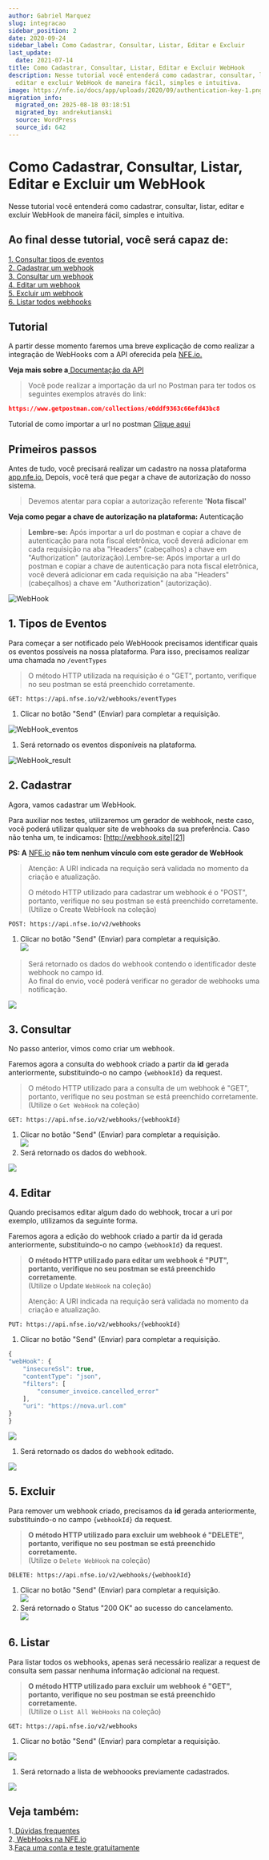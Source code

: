 ```yaml
---
author: Gabriel Marquez
slug: integracao
sidebar_position: 2
date: 2020-09-24
sidebar_label: Como Cadastrar, Consultar, Listar, Editar e Excluir
last_update:
  date: 2021-07-14
title: Como Cadastrar, Consultar, Listar, Editar e Excluir WebHook
description: Nesse tutorial você entenderá como cadastrar, consultar, listar,
  editar e excluir WebHook de maneira fácil, simples e intuitiva.
image: https://nfe.io/docs/app/uploads/2020/09/authentication-key-1.png
migration_info:
  migrated_on: 2025-08-18 03:18:51
  migrated_by: andrekutianski
  source: WordPress
  source_id: 642
---
```


# Como Cadastrar, Consultar, Listar, Editar e Excluir um WebHook

Nesse tutorial você entenderá como cadastrar, consultar, listar, editar e excluir WebHook de maneira fácil, simples e intuitiva.

## Ao final desse tutorial, você será capaz de:

[1\. Consultar tipos de eventos][12]  
[2\. Cadastrar um webhook][6]  
[3\. Consultar um webhook][13]  
[4\. Editar um webhook][14]  
[5\. Excluir um webhook][15]  
[6\. Listar todos webhooks][16]

## Tutorial

A partir desse momento faremos uma breve explicação de como realizar a integração de WebHooks com a API oferecida pela [NFE.io.][17]

**Veja mais sobre a**[ Documentação da API][18]

> Você pode realizar a importação da url no Postman para ter todos os seguintes exemplos através do link:

```json
https://www.getpostman.com/collections/e0ddf9363c66efd43bc8
```

Tutorial de como importar a url no postman [Clique aqui][19]

## Primeiros passos

Antes de tudo, você precisará realizar um cadastro na nossa plataforma [app.nfe.io.][20] Depois, você terá que pegar a chave de autorização do nosso sistema.

> Devemos atentar para copiar a autorização referente **'Nota fiscal'**

**Veja como pegar a chave de autorização na plataforma:** Autenticação

> **Lembre-se:** Após importar a url do postman e copiar a chave de autenticação para nota fiscal eletrônica, você deverá adicionar em cada requisição na aba "Headers" (cabeçalhos) a chave em "Authorization" (autorização).Lembre-se: Após importar a url do postman e copiar a chave de autenticação para nota fiscal eletrônica, você deverá adicionar em cada requisição na aba "Headers" (cabeçalhos) a chave em "Authorization" (autorização).

![WebHook](/static/docs/webhooks/authentication-key-1.png)

## 1\. Tipos de Eventos

Para começar a ser notificado pelo WebHoook precisamos identificar quais os eventos possíveis na nossa plataforma. Para isso, precisamos realizar uma chamada no `/eventTypes`

> O método HTTP utilizada na requisição é o "GET", portanto, verifique no seu postman se está preenchido corretamente.

`GET: https://api.nfse.io/v2/webhooks/eventTypes`

1. Clicar no botão "Send" (Enviar) para completar a requisição.

![WebHook_eventos](/static/docs/webhooks/get-event-types.png)

1. Será retornado os eventos disponíveis na plataforma.

![WebHook_result](/static/docs/webhooks/get-event-types-result.png)

## 2\. Cadastrar

Agora, vamos cadastrar um WebHook.

Para auxiliar nos testes, utilizaremos um gerador de webhook, neste caso, você poderá utilizar qualquer site de webhooks da sua preferência. Caso não tenha um, te indicamos: [http://webhook.site][21]

**PS: A** [NFE.io][17] **não tem nenhum vínculo com este gerador de WebHook**

> Atenção: A URI indicada na requição será validada no momento da criação e atualização.
> 
> O método HTTP utilizado para cadastrar um webhook é o "POST", portanto, verifique no seu postman se está preenchido corretamente.  
> (Utilize o Create WebHook na coleção)

`POST: https://api.nfse.io/v2/webhooks`

1. Clicar no botão "Send" (Enviar) para completar a requisição.  
![](/static/docs/webhooks/create-webhook.png)

> Será retornado os dados do webhook contendo o identificador deste webhook no campo id.  
> Ao final do envio, você poderá verificar no gerador de webhooks uma notificação.

![](/static/docs/webhooks/create-webhook-result.png)

## 3\. Consultar

No passo anterior, vimos como criar um webhook.

Faremos agora a consulta do webhook criado a partir da **id** gerada anteriormente, substituindo-o no campo `{webhookId}` da request.

> O método HTTP utilizado para a consulta de um webhook é "GET", portanto, verifique no seu postman se está preenchido corretamente.  
> (Utilize o `Get WebHook` na coleção)

`GET: https://api.nfse.io/v2/webhooks/{webhookId}`

1. Clicar no botão "Send" (Enviar) para completar a requisição.  
![](/static/docs/webhooks/get-webhook-1.png)
2. Será retornado os dados do webhook.

![](/static/docs/webhooks/get-webhook-result.png)

## 4\. Editar

Quando precisamos editar algum dado do webhook, trocar a uri por exemplo, utilizamos da seguinte forma.

Faremos agora a edição do webhook criado a partir da id gerada anteriormente, substituindo-o no campo `{webhookId}` da request.

> **O método HTTP utilizado para editar um webhook é "PUT", portanto, verifique no seu postman se está preenchido corretamente**.  
> (Utilize o Update `WebHook` na coleção)
> 
> Atenção: A URI indicada na requição será validada no momento da criação e atualização.

`PUT: https://api.nfse.io/v2/webhooks/{webhookId}`

1. Clicar no botão "Send" (Enviar) para completar a requisição.  
```javascript  
{  
"webHook": {  
    "insecureSsl": true,  
    "contentType": "json",  
    "filters": [  
        "consumer_invoice.cancelled_error"  
    ],  
    "uri": "https://nova.url.com"  
}  
}  
```

![](/static/docs/webhooks/update-webhook.png)

1. Será retornado os dados do webhook editado.

![](/static/docs/webhooks/update-webhook-result.png)

## 5\. Excluir

Para remover um webhook criado, precisamos da **id** gerada anteriormente, substituindo-o no campo `{webhookId}` da request.

> **O método HTTP utilizado para excluir um webhook é "DELETE", portanto, verifique no seu postman se está preenchido corretamente.**  
> (Utilize o `Delete WebHook` na coleção)

`DELETE: https://api.nfse.io/v2/webhooks/{webhookId}`

1. Clicar no botão "Send" (Enviar) para completar a requisição.  
![](/static/docs/webhooks/update-webhook-1.png)
2. Será retornado o Status "200 OK" ao sucesso do cancelamento.  
![](/static/docs/webhooks/update-webhook-result-1.png)

## 6\. Listar

Para listar todos os webhooks, apenas será necessário realizar a request de consulta sem passar nenhuma informação adicional na request.

> **O método HTTP utilizado para excluir um webhook é "GET", portanto, verifique no seu postman se está preenchido corretamente.**  
> (Utilize o `List All WebHooks` na coleção)

`GET: https://api.nfse.io/v2/webhooks`

1. Clicar no botão "Send" (Enviar) para completar a requisição.

![](/static/docs/webhooks/get-all-webhooks.png)

1. Será retornado a lista de webhoooks previamente cadastrados.

![](/static/docs/webhooks/get-all-webhooks-result.png)

## Veja também:

1.[ Dúvidas frequentes][22]  
2.[ WebHooks na NFE.io][23]  
3.[Faça uma conta e teste gratuitamente][24]


[1]: #Como%5FCadastrar%5FConsultar%5FListar%5FEditar%5Fe%5FExcluir%5Fum%5FWebHook
[2]: #Ao%5Ffinal%5Fdesse%5Ftutorial%5Fvoce%5Fsera%5Fcapaz%5Fde
[3]: #Tutorial
[4]: #Primeiros%5Fpassos
[5]: #1%5FTipos%5Fde%5FEventos
[6]: #2%5FCadastrar
[7]: #3%5FConsultar
[8]: #4%5FEditar
[9]: #5%5FExcluir
[10]: #6%5FListar
[11]: #Veja%5Ftambem
[12]: https://nfe.io/docs/documentacao/webhooks/integracao/#1%5FTipos%5Fde%5FEventos
[13]: https://nfe.io/docs/documentacao/webhooks/integracao/#3%5FConsultar
[14]: https://nfe.io/docs/documentacao/webhooks/integracao/#4%5FEditar
[15]: https://nfe.io/docs/documentacao/webhooks/integracao/#5%5FExcluir
[16]: https://nfe.io/docs/documentacao/webhooks/integracao/#6%5FListar
[17]: https://nfe.io/
[18]: https://nfe.io/docs/desenvolvedores/rest-api/consulta-de-nota-fiscal-v2/
[19]: https://nfe.io/docs/documentacao/nota-fiscal-produto-eletronica/importar-colecao-postman/
[20]: https://app.nfe.io/
[21]: http://webhook.site
[22]: https://nfe.io/docs/webhooks/duvidas/
[23]: https://nfe.io/docs/webhooks/conceitos/
[24]: https://id.nfe.io/signup?returnUrl=%2Fconnect%2Fauthorize%2Fcallback%3Fclient%5Fid%3Dapp-nfe-customers-dashboard%26grant%5Ftype%3Dcode%2520implicit%26response%5Ftype%3Did%5Ftoken%2520token%26scope%3Dopenid%2520profile%2520email%2520phone%2520roles%2520aztech.platform.api%26redirect%5Furi%3Dhttps%253A%252F%252Fapp.nfe.io%252Flogin-callback%26state%3DdQvLVGoYbBfwwNScwPJE%26nonce%3DjR0TBmT1saSA5VUoozI5
